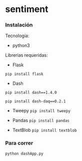 # sentiment

### Instalación

Tecnología:
- python3

Librerias requeridas:
- Flask

`pip install flask`

- Dash

`pip install dash==1.4.0 `

`pip install dash-daq==0.2.1 `

- Tweepy
`pip install tweepy `

- Pandas
`pip install pandas `

- TextBlob
`pip install textblob`

### Para correr

` python dashApp.py `